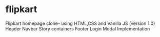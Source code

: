 # flipkart
Flipkart homepage clone- using HTML,CSS and Vanilla JS (version 1.0)
Header
Navbar
Story containers
Footer
Login Modal Implementation
